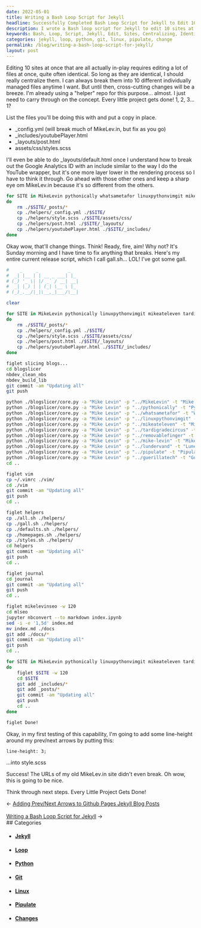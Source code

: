 ```yaml
---
date: 2022-05-01
title: Writing a Bash Loop Script for Jekyll
headline: Successfully Completed Bash Loop Script for Jekyll to Edit 10 Sites Simultaneously
description: I wrote a Bash loop script for Jekyll to edit 10 sites at once, centralizing the identical files. I tested the script by adding line-height to style.scss, and it was successful. I then pushed the changes to all of my sites using git commands, and I'm excited to share the results with you!
keywords: Bash, Loop, Script, Jekyll, Edit, Sites, Centralizing, Identical, Files, Line-Height, Style.scss, Push, Changes, MikeLevin, Pythonically, Linuxpythonvimgit, Mikeateleven, Tardigradecircus, Removablefinger, Mike-Levin, Lundervand, Pipulate, Whatsametafor, Guerillatech, Git, Add, Commit
categories: jekyll, loop, python, git, linux, pipulate, change
permalink: /blog/writing-a-bash-loop-script-for-jekyll/
layout: post
---
```



Editing 10 sites at once that are all actually in-play requires editing a lot
of files at once, quite often identical. So long as they are identical, I
should really centralize them. I can always break them into 10 different
individually managed files anytime I want. But until then, cross-cutting
changes will be a breeze. I'm already using a "helper" repo for this purpose...
almost. I just need to carry through on the concept. Every little project gets
done! 1, 2, 3... 1?

List the files you'll be doing this with and put a copy in place.

- \_config.yml (will break much of MikeLev.in, but fix as you go)
- \_includes/youtubePlayer.html
- \_layouts/post.html
- assets/css/styles.scss

I'll even be able to do \_layouts/default.html once I understand how to break
out the Google Analytics ID with an include similar to the way I do the YouTube
wrapper, but it's one more layer lower in the rendering process so I have to
think it through. Go ahead with those other ones and keep a sharp eye om
MikeLev.in because it's so different from the others.

```bash
for SITE in MikeLevin pythonically whatsametafor linuxpythonvimgit mikeateleven tardigradecircus removablefinger mike-levin lundervand pipulate guerillatech
do
    rm ./$SITE/_posts/*
    cp ./helpers/_config.yml ./$SITE/
    cp ./helpers/style.scss ./$SITE/assets/css/
    cp ./helpers/post.html ./$SITE/_layouts/
    cp ./helpers/youtubePlayer.html ./$SITE/_includes/
done
```

Okay wow, that'll change things. Think! Ready, fire, aim! Why not? It's Sunday
morning and I have time to fix anything that breaks. Here's my entire current
release script, which I call gall.sh... LOL! I've got some gall.

```bash
#    _     _           _
#  _| |__ | | __ _ ___| |_
# (_) '_ \| |/ _` / __| __|
#  _| |_) | | (_| \__ \ |_
# (_)_.__/|_|\__,_|___/\__|

clear

for SITE in MikeLevin pythonically linuxpythonvimgit mikeateleven tardigradecircus removablefinger mike-levin lundervand pipulate whatsametafor guerillatech
do
    rm ./$SITE/_posts/*
    cp ./helpers/_config.yml ./$SITE/
    cp ./helpers/style.scss ./$SITE/assets/css/
    cp ./helpers/post.html ./$SITE/_layouts/
    cp ./helpers/youtubePlayer.html ./$SITE/_includes/
done

figlet slicing blogs...
cd blogslicer
nbdev_clean_nbs
nbdev_build_lib
git commit -am "Updating all"
git push

python ./blogslicer/core.py -a "Mike Levin" -p "../MikeLevin" -t "Mike Levin's Blog" -s "blog"
python ./blogslicer/core.py -a "Mike Levin" -p "../pythonically" -t "Pythonic Ally Blog" -s "blog"
python ./blogslicer/core.py -a "Mike Levin" -p "../whatsametafor" -t "What's A Meta For Blog" -s "blog"
python ./blogslicer/core.py -a "Mike Levin" -p "../linuxpythonvimgit" -t "Linux, Python, vim & git Blog" -s "blog"
python ./blogslicer/core.py -a "Mike Levin" -p "../mikeateleven" -t "Mike's At Eleven Blog" -s "blog"
python ./blogslicer/core.py -a "Mike Levin" -p "../tardigradecircus" -t "Tardigrade Circus Blog" -s "blog"
python ./blogslicer/core.py -a "Mike Levin" -p "../removablefinger" -t "Removable Finger Blog" -s "blog"
python ./blogslicer/core.py -a "Mike Levin" -p "../mike-levin" -t "Mike-Levin.com Blog" -s "blog"
python ./blogslicer/core.py -a "Mike Levin" -p "../lundervand" -t "Lunervand Blog" -s "blog"
python ./blogslicer/core.py -a "Mike Levin" -p "../pipulate" -t "Pipulate Blog" -s "blog"
python ./blogslicer/core.py -a "Mike Levin" -p "../guerillatech" -t "Guerilla Tech Blog" -s "blog"
cd ..

figlet vim
cp ~/.vimrc ./vim/
cd ./vim
git commit -am "Updating all"
git push
cd ..

figlet helpers
cp ./all.sh ./helpers/
cp ./gall.sh ./helpers/
cp ./defaults.sh ./helpers/
cp ./homepages.sh ./helpers/
cp ./styles.sh ./helpers/
cd helpers
git commit -am "Updating all"
git push
cd ..

figlet journal
cd journal
git commit -am "Updating all"
git push
cd ..

figlet mikelevinseo -w 120
cd mlseo
jupyter nbconvert --to markdown index.ipynb
sed -i -e '1,5d' index.md
mv index.md ./docs
git add ./docs/*
git commit -am "Updating all"
git push
cd ..

for SITE in MikeLevin pythonically linuxpythonvimgit mikeateleven tardigradecircus removablefinger mike-levin lundervand pipulate whatsametafor guerillatech
do
    figlet $SITE -w 120
    cd $SITE
    git add _includes/*
    git add _posts/*
    git commit -am "Updating all"
    git push
    cd ..
done

figlet Done!
```

Okay, in my first testing of this capability, I'm going to add some line-height
around my prev/next arrows by putting this:

    line-height: 3;

...into style.scss

Success! The URLs of my old MikeLev.in site didn't even break. Oh wow, this is
going to be nice.

Think through next steps. Every Little Project Gets Done!

<div class="arrow-links"><div class="post-nav-prev"><span class="arrow">&larr;&nbsp;</span><a href="/blog/adding-prev-next-arrows-to-github-pages-jekyll-blog-posts/">Adding Prev/Next Arrows to Github Pages Jekyll Blog Posts</a></div> &nbsp; <div class="post-nav-next"><a href="/blog/writing-a-bash-loop-script-for-jekyll/">Writing a Bash Loop Script for Jekyll</a><span class="arrow">&nbsp;&rarr;</span></div></div>
## Categories

<ul>
<li><h4><a href='/jekyll/'>Jekyll</a></h4></li>
<li><h4><a href='/loop/'>Loop</a></h4></li>
<li><h4><a href='/python/'>Python</a></h4></li>
<li><h4><a href='/git/'>Git</a></h4></li>
<li><h4><a href='/linux/'>Linux</a></h4></li>
<li><h4><a href='/pipulate/'>Pipulate</a></h4></li>
<li><h4><a href='/change/'>Changes</a></h4></li></ul>